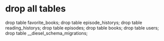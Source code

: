 
# drop all tables

drop table favorite_books;
drop table episode_historys;
drop table reading_historys;
drop table episodes;
drop table books;
drop table users;
drop table __diesel_schema_migrations;